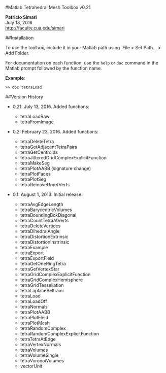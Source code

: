 #Matlab Tetrahedral Mesh Toolbox v0.21

**Patricio Simari**  
July 13, 2016  
<http://faculty.cua.edu/simari>

##Installation

To use the toolbox, include it in your Matlab path using `File > Set Path… > Add Folder.

For documentation on each function, use the `help` or `doc` command in the Matlab prompt followed by the function name.

**Example**:

`>> doc tetraLoad`

##Version History

* 0.21: July 13, 2016. Added functions:     
  - tetraLoadRaw  
  - tetraFromImage  
  
* 0.2: February 23, 2016. Added functions:  
  - tetraDeleteTetra
  - tetraGetAdjacentTetraPairs
  - tetraGetCentroids
  - tetraJitteredGridComplexExplicitFunction
  - tetraMakeSeg
  - tetraPlotAABB (signature change)
  - tetraPlotFaces
  - tetraPlotSeg
  - tetraRemoveUnrefVerts

* 0.1: August 1, 2013. Initial release:  
  - tetraAvgEdgeLength
  - tetraBarycentricVolumes
  - tetraBoundingBoxDiagonal
  - tetraCountTetraAtVerts
  - tetraDeleteVertices
  - tetraDihedralAngle
  - tetraDistortionExtrinsic
  - tetraDistortionInstrinsic
  - tetraExample
  - tetraExport
  - tetraExportField
  - tetraGetOneRingTetra
  - tetraGetVertexStar
  - tetraGridComplexExplicitFunction
  - tetraGridComplexHemisphere
  - tetraGridTessellation
  - tetraLaplaceBeltrami
  - tetraLoad
  - tetraLoadOff
  - tetraNormals
  - tetraPlotAABB
  - tetraPlotField
  - tetraPlotMesh
  - tetraRandomComplex
  - tetraRandomComplexExplicitFunction
  - tetraTetraAtEdge
  - tetraVertexNormals
  - tetraVolumes
  - tetraVolumeSingle
  - tetraVoronoiVolumes
  - vectorUnit
